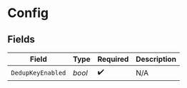 # Config


## Fields

| Field              | Type               | Required           | Description        |
| ------------------ | ------------------ | ------------------ | ------------------ |
| `DedupKeyEnabled`  | *bool*             | :heavy_check_mark: | N/A                |